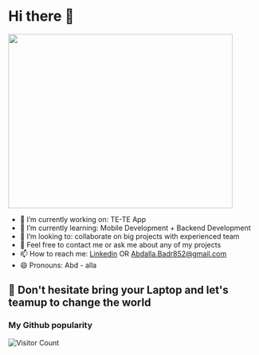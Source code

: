# Hi there 👋

<img src="https://github.com/AbdallaBadreldin/AbdallaBadreldin/assets/26011530/d2f8bfba-8762-44f2-b013-5d2c48504725" width="450" height="350">  <br>

- 🔭 I’m currently working on: TE-TE App
- 🌱 I’m currently learning: Mobile Development + Backend Development
- 👯 I’m looking to: collaborate on big projects with experienced team
- 💬 Feel free to contact me or ask me about any of my projects
- 📫 How to reach me: [Linkedin](https://www.linkedin.com/in/abdalla-badreldin/) OR Abdalla.Badr852@gmail.com
- 😄 Pronouns: Abd - alla
  
## 🤝 Don't hesitate bring your Laptop and let's teamup to change the world  

### My Github popularity 
![Visitor Count](https://profile-counter.glitch.me/AbdallaBadreldin/count.svg)

